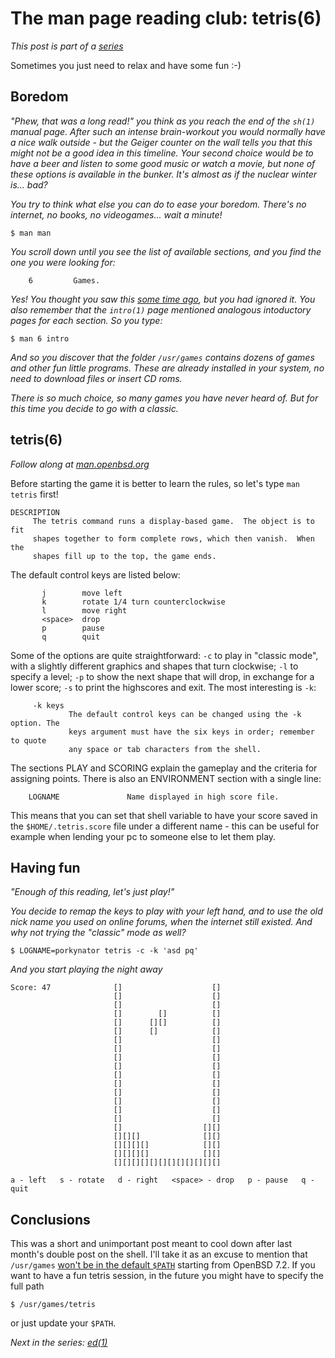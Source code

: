 # The man page reading club: tetris(6)

*This post is part of a [series](../../series)*

Sometimes you just need to relax and have some fun :-)

## Boredom

*"Phew, that was a long read!" you think as you reach the end of the
`sh(1)` manual page. After such an intense brain-workout you would
normally have a nice walk outside - but the Geiger counter on the wall
tells you that this might not be a good idea in this timeline. Your second
choice would be to have a beer and listen to some good music or watch a
movie, but none of these options is available in the bunker. It's almost
as if the nuclear winter is...  bad?*

*You try to think what else you can do to ease your boredom.
There's no internet, no books, no videogames... wait a minute!*

```
$ man man
```

*You scroll down until you see the list of available sections, and
you find the one you were looking for:*

```
	6         Games.
```

*Yes! You thought you saw this 
[some time ago](https://sebastiano.tronto.net/blog/2022-05-29-man),
but you had ignored it. You also remember that the `intro(1)` page
mentioned analogous intoductory pages for each section. So you type:*

```
$ man 6 intro
```

*And so you discover that the folder `/usr/games` contains dozens of
games and other fun little programs. These are already installed in your
system, no need to download files or insert CD roms.*

*There is so much choice, so many games you have never heard of.  But for
this time you decide to go with a classic.*

## tetris(6)

*Follow along at [man.openbsd.org](https://man.openbsd.org/OpenBSD-7.1/tetris)*

Before starting the game it is better to learn the rules, so let's type
`man tetris` first!

```
DESCRIPTION
     The tetris command runs a display-based game.  The object is to fit
     shapes together to form complete rows, which then vanish.  When the
     shapes fill up to the top, the game ends.
```

The default control keys are listed below:

```
       j        move left
       k        rotate 1/4 turn counterclockwise
       l        move right
       <space>  drop
       p        pause
       q        quit
```

Some of the options are quite straightforward: `-c` to play in "classic
mode", with a slightly different graphics and shapes that turn clockwise;
`-l` to specify a level; `-p` to show the next shape that will drop, in
exchange for a lower score; `-s` to print the highscores and exit. The
most interesting is `-k`:

```
     -k keys
             The default control keys can be changed using the -k option. The
             keys argument must have the six keys in order; remember to quote
             any space or tab characters from the shell.
```

The sections PLAY and SCORING explain the gameplay and the criteria for
assigning points. There is also an ENVIRONMENT section with a single line:

```
    LOGNAME               Name displayed in high score file.
```

This means that you can set that shell variable to have your score
saved in the `$HOME/.tetris.score` file under a different name -
this can be useful for example when lending your pc to someone else
to let them play.

## Having fun

*"Enough of this reading, let's just play!"*

*You decide to remap the keys to play with your left hand, and to use the
old nick name you used on online forums, when the internet still existed.
And why not trying the "classic" mode as well?*

```
$ LOGNAME=porkynator tetris -c -k 'asd pq'
```

*And you start playing the night away*

```
Score: 47              []                    []
                       []                    []
                       []                    []
                       []        []          []
                       []      [][]          []
                       []      []            []
                       []                    []
                       []                    []
                       []                    []
                       []                    []
                       []                    []
                       []                    []
                       []                    []
                       []                    []
                       []                    []
                       []                    []
                       []                  [][]
                       [][][]              [][]
                       [][][][]            [][]
                       [][][][]            [][]
                       [][][][][][][][][][][][]

a - left   s - rotate   d - right   <space> - drop   p - pause   q - quit
```

## Conclusions

This was a short and unimportant post meant to cool down after last month's
double post on the shell. I'll take it as an excuse to mention that `/usr/games`
[won't be in the default `$PATH`](https://undeadly.org/cgi?action=article;sid=20220810120423)
starting from OpenBSD 7.2. If you want to have a fun tetris session,
in the future you might have to specify the full path

```
$ /usr/games/tetris
```

or just update your `$PATH`.

*Next in the series: [ed(1)](../2022-12-24-ed)*
